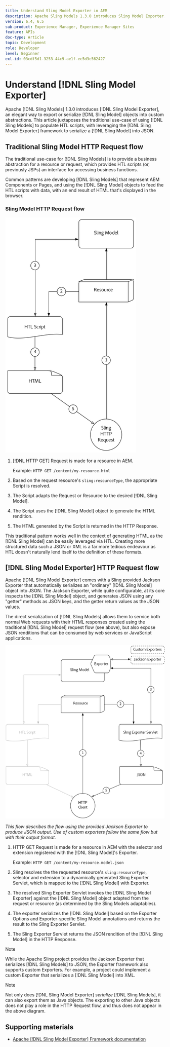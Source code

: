 ```yaml
---
title: Understand Sling Model Exporter in AEM
description: Apache Sling Models 1.3.0 introduces Sling Model Exporter, an elegant way to export or serialize Sling Model objects into custom abstractions. This article juxtaposes the traditional use-case of using Sling Models to populate HTL scripts, with leveraging the Sling Model Exporter framework to serialize a Sling Model into JSON.
version: 6.4, 6.5
sub-product: Experience Manager, Experience Manager Sites
feature: APIs
doc-type: Article
topic: Development
role: Developer
level: Beginner
exl-id: 03cdf5d1-3253-44c9-ae1f-ec5d3c562427
---
```

# Understand [!DNL Sling Model Exporter]

Apache [!DNL Sling Models] 1.3.0 introduces [!DNL Sling Model Exporter], an elegant way to export or serialize [!DNL Sling Model] objects into custom abstractions. This article juxtaposes the traditional use-case of using [!DNL Sling Models] to populate HTL scripts, with leveraging the [!DNL Sling Model Exporter] framework to serialize a [!DNL Sling Model] into JSON.

## Traditional Sling Model HTTP Request flow

The traditional use-case for [!DNL Sling Models] is to provide a business abstraction for a resource or request, which provides HTL scripts (or, previously JSPs) an interface for accessing business functions.

Common patterns are developing [!DNL Sling Models] that represent AEM Components or Pages, and using the [!DNL Sling Model] objects to feed the HTL scripts with data, with an end result of HTML that's displayed in the browser.

### Sling Model HTTP Request flow

![Sling Model Request Flow](./assets/understand-sling-model-exporter/sling-model-request-flow.png)

1. [!DNL HTTP GET] Request is made for a resource in AEM.

   Example: `HTTP GET /content/my-resource.html`

1. Based on the request resource's `sling:resourceType`, the appropriate Script is resolved.  

1. The Script adapts the Request or Resource to the desired [!DNL Sling Model].  

1. The Script uses the [!DNL Sling Model] object to generate the HTML rendition.  

1. The HTML generated by the Script is returned in the HTTP Response.

This traditional pattern works well in the context of generating HTML as the [!DNL Sling Model] can be easily leveraged via HTL. Creating more structured data such a JSON or XML is a far more tedious endeavour as HTL doesn't naturally lend itself to the definition of these formats.

## [!DNL Sling Model Exporter] HTTP Request flow

Apache [!DNL Sling Model Exporter] comes with a Sling provided Jackson Exporter that automatically serializes an "ordinary" [!DNL Sling Model] object into JSON. The Jackson Exporter, while quite configurable, at its core inspects the [!DNL Sling Model] object, and generates JSON using any "getter" methods as JSON keys, and the getter return values as the JSON values.

The direct serialization of [!DNL Sling Models] allows them to service both normal Web requests with their HTML responses created using the traditional [!DNL Sling Model] request flow (see above), but also expose JSON renditions that can be consumed by web services or JavaScript applications.

![Sling Model Exporter HTTP Request flow](./assets/understand-sling-model-exporter/sling-model-exporter-request-flow.png)

*This flow describes the flow using the provided Jackson Exporter to produce JSON output. Use of custom exporters follow the same flow but with their output format.*

1. HTTP GET Request is made for a resource in AEM with the selector and extension registered with the [!DNL Sling Model]'s Exporter.

   Example: `HTTP GET /content/my-resource.model.json`

1. Sling resolves the the requested resource's `sling:resourceType`, selector and extension to a dynamically generated Sling Exporter Servlet, which is mapped to the [!DNL Sling Model] with Exporter.  
1. The resolved Sling Exporter Servlet invokes the [!DNL Sling Model Exporter] against the [!DNL Sling Model] object adapted from the request or resource (as determined by the Sling Models adaptables).
1. The exporter serializes the [!DNL Sling Model] based on the Exporter Options and Exporter-specific Sling Model annotations and returns the result to the Sling Exporter Servlet.
1. The Sling Exporter Servlet returns the JSON rendition of the [!DNL Sling Model] in the HTTP Response.

>[!NOTE]
>
>While the Apache Sling project provides the Jackson Exporter that serializes [!DNL Sling Models] to JSON, the Exporter framework also supports custom Exporters. For example, a project could implement a custom Exporter that serializes a [!DNL Sling Model] into XML.

>[!NOTE]
>
>Not only does [!DNL Sling Model Exporter] *serialize* [!DNL Sling Models], it can also export them as Java objects. The exporting to other Java objects does not play a role in the HTTP Request flow, and thus does not appear in the above diagram.

## Supporting materials

* [Apache [!DNL Sling Model Exporter] Framework documentation](https://sling.apache.org/documentation/bundles/models.html#exporter-framework-since-130)
